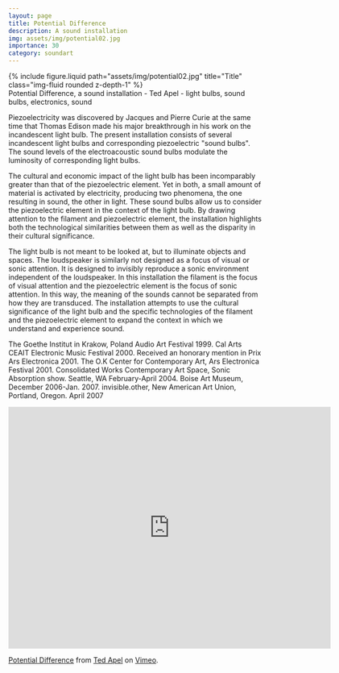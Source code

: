 ```yaml
---
layout: page
title: Potential Difference
description: A sound installation 
img: assets/img/potential02.jpg
importance: 30
category: soundart
---
```






<div class="row">
    <div class="col-sm mt-3 mt-md-0">
        {% include figure.liquid path="assets/img/potential02.jpg" title="Title" class="img-fluid rounded z-depth-1" %}
    </div>
</div>
<div class="caption">
    Potential Difference, a sound installation - Ted Apel - light bulbs, sound bulbs, electronics, sound

</div>

Piezoelectricity was discovered by Jacques and Pierre Curie at the same time that Thomas Edison made his major breakthrough in his work on the incandescent light bulb. The present installation consists of several incandescent light bulbs and corresponding piezoelectric "sound bulbs". The sound levels of the electroacoustic sound bulbs modulate the luminosity of corresponding light bulbs.

The cultural and economic impact of the light bulb has been incomparably greater than that of the piezoelectric element. Yet in both, a small amount of material is activated by electricity, producing two phenomena, the one resulting in sound, the other in light. These sound bulbs allow us to consider the piezoelectric element in the context of the light bulb. By drawing attention to the filament and piezoelectric element, the installation highlights both the technological similarities between them as well as the disparity in their cultural significance.

The light bulb is not meant to be looked at, but to illuminate objects and spaces. The loudspeaker is similarly not designed as a focus of visual or sonic attention. It is designed to invisibly reproduce a sonic environment independent of the loudspeaker. In this installation the filament is the focus of visual attention and the piezoelectric element is the focus of sonic attention. In this way, the meaning of the sounds cannot be separated from how they are transduced. The installation attempts to use the cultural significance of the light bulb and the specific technologies of the filament and the piezoelectric element to expand the context in which we understand and experience sound.



The Goethe Institut in Krakow, Poland Audio Art Festival 1999.
Cal Arts CEAIT Electronic Music Festival 2000.
Received an honorary mention in Prix Ars Electronica 2001.
The O.K Center for Contemporary Art, Ars Electronica Festival 2001.
Consolidated Works Contemporary Art Space, Sonic Absorption show. Seattle, WA February-April 2004.
Boise Art Museum, December 2006-Jan. 2007.
invisible.other, New American Art Union, Portland, Oregon. April 2007

<iframe src="https://player.vimeo.com/video/22675030?h=225e97511e" width="640" height="480" frameborder="0" allow="autoplay; fullscreen; picture-in-picture" allowfullscreen></iframe>
<p><a href="https://vimeo.com/22675030">Potential Difference</a> from <a href="https://vimeo.com/vud">Ted Apel</a> on <a href="https://vimeo.com">Vimeo</a>.</p>

